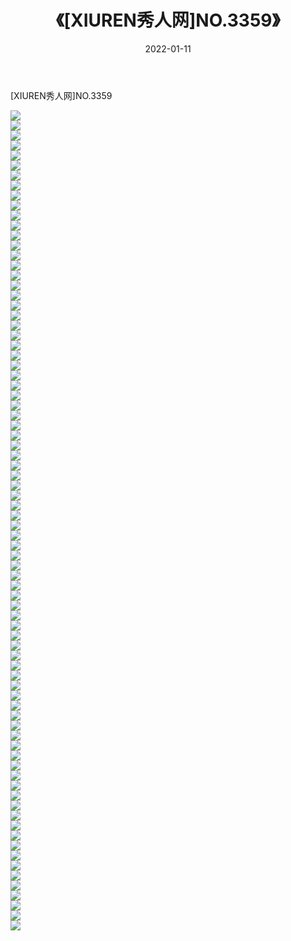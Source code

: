 ﻿---
layout: post
title:  《[XIUREN秀人网]NO.3359》
date:   2022-01-11
img: http://pic.660000.xyz/1:/秀人网/秀人网第04部分/[XIUREN秀人网]NO.3359/000.jpg
categories: [美女, 清纯, 唯美]
---

[XIUREN秀人网]NO.3359

 ![](http://pic.660000.xyz/1:/秀人网/秀人网第04部分/[XIUREN秀人网]NO.3359/001.jpg) <br>![](http://pic.660000.xyz/1:/秀人网/秀人网第04部分/[XIUREN秀人网]NO.3359/002.jpg) <br>![](http://pic.660000.xyz/1:/秀人网/秀人网第04部分/[XIUREN秀人网]NO.3359/003.jpg) <br>![](http://pic.660000.xyz/1:/秀人网/秀人网第04部分/[XIUREN秀人网]NO.3359/004.jpg) <br>![](http://pic.660000.xyz/1:/秀人网/秀人网第04部分/[XIUREN秀人网]NO.3359/005.jpg) <br>![](http://pic.660000.xyz/1:/秀人网/秀人网第04部分/[XIUREN秀人网]NO.3359/006.jpg) <br>![](http://pic.660000.xyz/1:/秀人网/秀人网第04部分/[XIUREN秀人网]NO.3359/007.jpg) <br>![](http://pic.660000.xyz/1:/秀人网/秀人网第04部分/[XIUREN秀人网]NO.3359/008.jpg) <br>![](http://pic.660000.xyz/1:/秀人网/秀人网第04部分/[XIUREN秀人网]NO.3359/009.jpg) <br>![](http://pic.660000.xyz/1:/秀人网/秀人网第04部分/[XIUREN秀人网]NO.3359/010.jpg) <br>![](http://pic.660000.xyz/1:/秀人网/秀人网第04部分/[XIUREN秀人网]NO.3359/011.jpg) <br>![](http://pic.660000.xyz/1:/秀人网/秀人网第04部分/[XIUREN秀人网]NO.3359/012.jpg) <br>![](http://pic.660000.xyz/1:/秀人网/秀人网第04部分/[XIUREN秀人网]NO.3359/013.jpg) <br>![](http://pic.660000.xyz/1:/秀人网/秀人网第04部分/[XIUREN秀人网]NO.3359/014.jpg) <br>![](http://pic.660000.xyz/1:/秀人网/秀人网第04部分/[XIUREN秀人网]NO.3359/015.jpg) <br>![](http://pic.660000.xyz/1:/秀人网/秀人网第04部分/[XIUREN秀人网]NO.3359/016.jpg) <br>![](http://pic.660000.xyz/1:/秀人网/秀人网第04部分/[XIUREN秀人网]NO.3359/017.jpg) <br>![](http://pic.660000.xyz/1:/秀人网/秀人网第04部分/[XIUREN秀人网]NO.3359/018.jpg) <br>![](http://pic.660000.xyz/1:/秀人网/秀人网第04部分/[XIUREN秀人网]NO.3359/019.jpg) <br>![](http://pic.660000.xyz/1:/秀人网/秀人网第04部分/[XIUREN秀人网]NO.3359/020.jpg) <br>![](http://pic.660000.xyz/1:/秀人网/秀人网第04部分/[XIUREN秀人网]NO.3359/021.jpg) <br>![](http://pic.660000.xyz/1:/秀人网/秀人网第04部分/[XIUREN秀人网]NO.3359/022.jpg) <br>![](http://pic.660000.xyz/1:/秀人网/秀人网第04部分/[XIUREN秀人网]NO.3359/023.jpg) <br>![](http://pic.660000.xyz/1:/秀人网/秀人网第04部分/[XIUREN秀人网]NO.3359/024.jpg) <br>![](http://pic.660000.xyz/1:/秀人网/秀人网第04部分/[XIUREN秀人网]NO.3359/025.jpg) <br>![](http://pic.660000.xyz/1:/秀人网/秀人网第04部分/[XIUREN秀人网]NO.3359/026.jpg) <br>![](http://pic.660000.xyz/1:/秀人网/秀人网第04部分/[XIUREN秀人网]NO.3359/027.jpg) <br>![](http://pic.660000.xyz/1:/秀人网/秀人网第04部分/[XIUREN秀人网]NO.3359/028.jpg) <br>![](http://pic.660000.xyz/1:/秀人网/秀人网第04部分/[XIUREN秀人网]NO.3359/029.jpg) <br>![](http://pic.660000.xyz/1:/秀人网/秀人网第04部分/[XIUREN秀人网]NO.3359/030.jpg) <br>![](http://pic.660000.xyz/1:/秀人网/秀人网第04部分/[XIUREN秀人网]NO.3359/031.jpg) <br>![](http://pic.660000.xyz/1:/秀人网/秀人网第04部分/[XIUREN秀人网]NO.3359/032.jpg) <br>![](http://pic.660000.xyz/1:/秀人网/秀人网第04部分/[XIUREN秀人网]NO.3359/033.jpg) <br>![](http://pic.660000.xyz/1:/秀人网/秀人网第04部分/[XIUREN秀人网]NO.3359/034.jpg) <br>![](http://pic.660000.xyz/1:/秀人网/秀人网第04部分/[XIUREN秀人网]NO.3359/035.jpg) <br>![](http://pic.660000.xyz/1:/秀人网/秀人网第04部分/[XIUREN秀人网]NO.3359/036.jpg) <br>![](http://pic.660000.xyz/1:/秀人网/秀人网第04部分/[XIUREN秀人网]NO.3359/037.jpg) <br>![](http://pic.660000.xyz/1:/秀人网/秀人网第04部分/[XIUREN秀人网]NO.3359/038.jpg) <br>![](http://pic.660000.xyz/1:/秀人网/秀人网第04部分/[XIUREN秀人网]NO.3359/039.jpg) <br>![](http://pic.660000.xyz/1:/秀人网/秀人网第04部分/[XIUREN秀人网]NO.3359/040.jpg) <br>![](http://pic.660000.xyz/1:/秀人网/秀人网第04部分/[XIUREN秀人网]NO.3359/041.jpg) <br>![](http://pic.660000.xyz/1:/秀人网/秀人网第04部分/[XIUREN秀人网]NO.3359/042.jpg) <br>![](http://pic.660000.xyz/1:/秀人网/秀人网第04部分/[XIUREN秀人网]NO.3359/043.jpg) <br>![](http://pic.660000.xyz/1:/秀人网/秀人网第04部分/[XIUREN秀人网]NO.3359/044.jpg) <br>![](http://pic.660000.xyz/1:/秀人网/秀人网第04部分/[XIUREN秀人网]NO.3359/045.jpg) <br>![](http://pic.660000.xyz/1:/秀人网/秀人网第04部分/[XIUREN秀人网]NO.3359/046.jpg) <br>![](http://pic.660000.xyz/1:/秀人网/秀人网第04部分/[XIUREN秀人网]NO.3359/047.jpg) <br>![](http://pic.660000.xyz/1:/秀人网/秀人网第04部分/[XIUREN秀人网]NO.3359/048.jpg) <br>![](http://pic.660000.xyz/1:/秀人网/秀人网第04部分/[XIUREN秀人网]NO.3359/049.jpg) <br>![](http://pic.660000.xyz/1:/秀人网/秀人网第04部分/[XIUREN秀人网]NO.3359/050.jpg) <br>![](http://pic.660000.xyz/1:/秀人网/秀人网第04部分/[XIUREN秀人网]NO.3359/051.jpg) <br>![](http://pic.660000.xyz/1:/秀人网/秀人网第04部分/[XIUREN秀人网]NO.3359/052.jpg) <br>![](http://pic.660000.xyz/1:/秀人网/秀人网第04部分/[XIUREN秀人网]NO.3359/053.jpg) <br>![](http://pic.660000.xyz/1:/秀人网/秀人网第04部分/[XIUREN秀人网]NO.3359/054.jpg) <br>![](http://pic.660000.xyz/1:/秀人网/秀人网第04部分/[XIUREN秀人网]NO.3359/055.jpg) <br>![](http://pic.660000.xyz/1:/秀人网/秀人网第04部分/[XIUREN秀人网]NO.3359/056.jpg) <br>![](http://pic.660000.xyz/1:/秀人网/秀人网第04部分/[XIUREN秀人网]NO.3359/057.jpg) <br>![](http://pic.660000.xyz/1:/秀人网/秀人网第04部分/[XIUREN秀人网]NO.3359/058.jpg) <br>![](http://pic.660000.xyz/1:/秀人网/秀人网第04部分/[XIUREN秀人网]NO.3359/059.jpg) <br>![](http://pic.660000.xyz/1:/秀人网/秀人网第04部分/[XIUREN秀人网]NO.3359/060.jpg) <br>![](http://pic.660000.xyz/1:/秀人网/秀人网第04部分/[XIUREN秀人网]NO.3359/061.jpg) <br>![](http://pic.660000.xyz/1:/秀人网/秀人网第04部分/[XIUREN秀人网]NO.3359/062.jpg) <br>![](http://pic.660000.xyz/1:/秀人网/秀人网第04部分/[XIUREN秀人网]NO.3359/063.jpg) <br>![](http://pic.660000.xyz/1:/秀人网/秀人网第04部分/[XIUREN秀人网]NO.3359/064.jpg) <br>![](http://pic.660000.xyz/1:/秀人网/秀人网第04部分/[XIUREN秀人网]NO.3359/065.jpg) <br>![](http://pic.660000.xyz/1:/秀人网/秀人网第04部分/[XIUREN秀人网]NO.3359/066.jpg) <br>![](http://pic.660000.xyz/1:/秀人网/秀人网第04部分/[XIUREN秀人网]NO.3359/067.jpg) <br>![](http://pic.660000.xyz/1:/秀人网/秀人网第04部分/[XIUREN秀人网]NO.3359/068.jpg) <br>![](http://pic.660000.xyz/1:/秀人网/秀人网第04部分/[XIUREN秀人网]NO.3359/069.jpg) <br>![](http://pic.660000.xyz/1:/秀人网/秀人网第04部分/[XIUREN秀人网]NO.3359/070.jpg) <br>![](http://pic.660000.xyz/1:/秀人网/秀人网第04部分/[XIUREN秀人网]NO.3359/071.jpg) <br>![](http://pic.660000.xyz/1:/秀人网/秀人网第04部分/[XIUREN秀人网]NO.3359/072.jpg) <br>![](http://pic.660000.xyz/1:/秀人网/秀人网第04部分/[XIUREN秀人网]NO.3359/073.jpg) <br>![](http://pic.660000.xyz/1:/秀人网/秀人网第04部分/[XIUREN秀人网]NO.3359/074.jpg) <br>![](http://pic.660000.xyz/1:/秀人网/秀人网第04部分/[XIUREN秀人网]NO.3359/075.jpg) <br>![](http://pic.660000.xyz/1:/秀人网/秀人网第04部分/[XIUREN秀人网]NO.3359/076.jpg) <br>![](http://pic.660000.xyz/1:/秀人网/秀人网第04部分/[XIUREN秀人网]NO.3359/077.jpg) <br>![](http://pic.660000.xyz/1:/秀人网/秀人网第04部分/[XIUREN秀人网]NO.3359/078.jpg) <br>![](http://pic.660000.xyz/1:/秀人网/秀人网第04部分/[XIUREN秀人网]NO.3359/079.jpg) <br>![](http://pic.660000.xyz/1:/秀人网/秀人网第04部分/[XIUREN秀人网]NO.3359/080.jpg) <br>![](http://pic.660000.xyz/1:/秀人网/秀人网第04部分/[XIUREN秀人网]NO.3359/081.jpg) <br>![](http://pic.660000.xyz/1:/秀人网/秀人网第04部分/[XIUREN秀人网]NO.3359/082.jpg) <br>